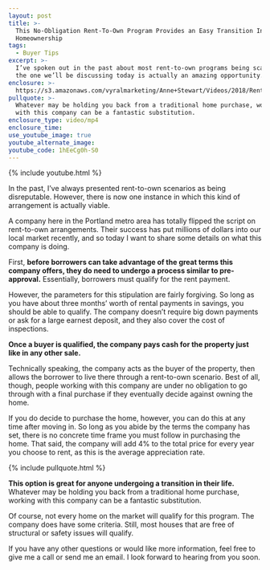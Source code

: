 ```yaml
---
layout: post
title: >-
  This No-Obligation Rent-To-Own Program Provides an Easy Transition Into
  Homeownership
tags:
  - Buyer Tips
excerpt: >-
  I’ve spoken out in the past about most rent-to-own programs being scams, but
  the one we’ll be discussing today is actually an amazing opportunity.
enclosure: >-
  https://s3.amazonaws.com/vyralmarketing/Anne+Stewart/Videos/2018/Rent+To+Own+-+Portland+Real+Estate+Agent.mp4
pullquote: >-
  Whatever may be holding you back from a traditional home purchase, working
  with this company can be a fantastic substitution.
enclosure_type: video/mp4
enclosure_time:
use_youtube_image: true
youtube_alternate_image:
youtube_code: 1hEeCg0h-S0
---
```


{% include youtube.html %}

In the past, I’ve always presented rent-to-own scenarios as being disreputable. However, there is now one instance in which this kind of arrangement is actually viable.

A company here in the Portland metro area has totally flipped the script on rent-to-own arrangements. Their success has put millions of dollars into our local market recently, and so today I want to share some details on what this company is doing.

First, **before borrowers can take advantage of the great terms this company offers, they do need to undergo a process similar to pre-approval.** Essentially, borrowers must qualify for the rent payment.

However, the parameters for this stipulation are fairly forgiving. So long as you have about three months’ worth of rental payments in savings, you should be able to qualify. The company doesn’t require big down payments or ask for a large earnest deposit, and they also cover the cost of inspections.

**Once a buyer is qualified, the company pays cash for the property just like in any other sale.**

Technically speaking, the company acts as the buyer of the property, then allows the borrower to live there through a rent-to-own scenario. Best of all, though, people working with this company are under no obligation to go through with a final purchase if they eventually decide against owning the home.

If you do decide to purchase the home, however, you can do this at any time after moving in. So long as you abide by the terms the company has set, there is no concrete time frame you must follow in purchasing the home. That said, the company will add 4% to the total price for every year you choose to rent, as this is the average appreciation rate.

{% include pullquote.html %}

**This option is great for anyone undergoing a transition in their life.** Whatever may be holding you back from a traditional home purchase, working with this company can be a fantastic substitution.

Of course, not every home on the market will qualify for this program. The company does have some criteria. Still, most houses that are free of structural or safety issues will qualify.

If you have any other questions or would like more information, feel free to give me a call or send me an email. I look forward to hearing from you soon.